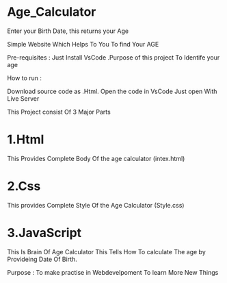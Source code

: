 # Age_Calculator
Enter your Birth Date, this returns your Age

Simple Website Which Helps To You To find Your AGE

Pre-requisites : Just Install VsCode .Purpose of this project To Identife your age 

How to run :

Download source code as .Html.
Open the code in VsCode
Just open With Live Server

This Project consist Of 3 Major Parts

# 1.Html
This Provides Complete Body Of the age calculator
(intex.html)

# 2.Css
This provides Complete Style Of the Age Calculator
(Style.css)

# 3.JavaScript
This Is Brain Of Age Calculator 
This Tells How To calculate The age by Provideing Date Of Birth.

Purpose :
To make practise in Webdevelpoment 
To learn More New Things
